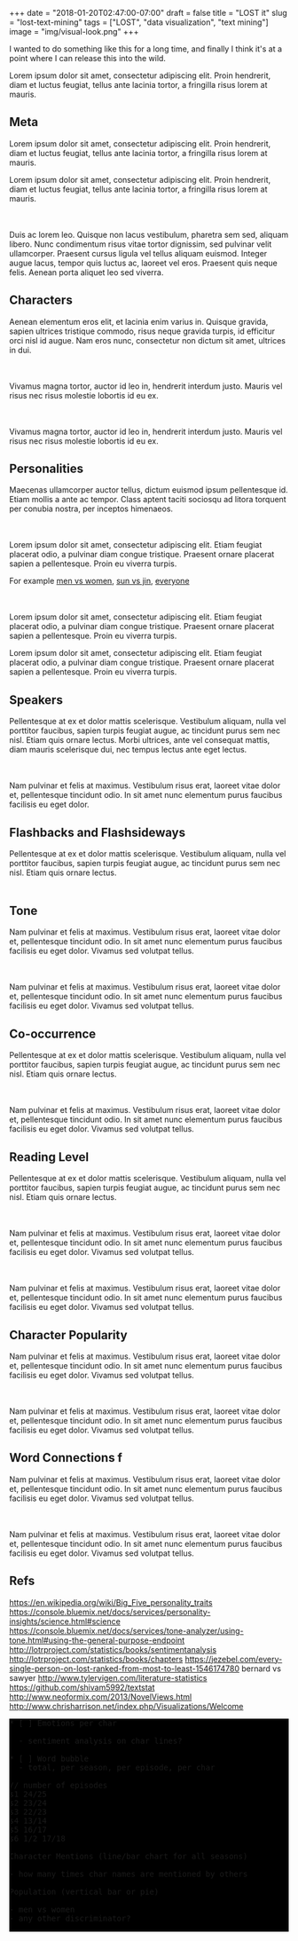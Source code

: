 +++
date = "2018-01-20T02:47:00-07:00"
draft = false
title = "LOST it"
slug = "lost-text-mining"
tags = ["LOST", "data visualization", "text mining"]
image = "img/visual-look.png"
+++

I wanted to do something like this for a long time, and finally I think it's at a point where I can release this into the wild.

Lorem ipsum dolor sit amet, consectetur adipiscing elit. Proin hendrerit, diam et luctus feugiat, tellus ante lacinia tortor, a fringilla risus lorem at mauris.

## Meta

Lorem ipsum dolor sit amet, consectetur adipiscing elit. Proin hendrerit, diam et luctus feugiat, tellus ante lacinia tortor, a fringilla risus lorem at mauris.

Lorem ipsum dolor sit amet, consectetur adipiscing elit. Proin hendrerit, diam et luctus feugiat, tellus ante lacinia tortor, a fringilla risus lorem at mauris.

<div id="word-count" class="viz"></div>

Duis ac lorem leo. Quisque non lacus vestibulum, pharetra sem sed, aliquam libero. Nunc condimentum risus vitae tortor dignissim, sed pulvinar velit ullamcorper. Praesent cursus ligula vel tellus aliquam euismod. Integer augue lacus, tempor quis luctus ac, laoreet vel eros. Praesent quis neque felis. Aenean porta aliquet leo sed viverra.

## Characters

Aenean elementum eros elit, et lacinia enim varius in. Quisque gravida, sapien ultrices tristique commodo, risus neque gravida turpis, id efficitur orci nisl id augue. Nam eros nunc, consectetur non dictum sit amet, ultrices in dui.

<div id="char-per-episode" class="viz"></div>

Vivamus magna tortor, auctor id leo in, hendrerit interdum justo. Mauris vel risus nec risus molestie lobortis id eu ex.

<div id="char-word-histogram" class="viz"></div>

Vivamus magna tortor, auctor id leo in, hendrerit interdum justo. Mauris vel risus nec risus molestie lobortis id eu ex.

## Personalities

Maecenas ullamcorper auctor tellus, dictum euismod ipsum pellentesque id. Etiam mollis a ante ac tempor. Class aptent taciti sociosqu ad litora torquent per conubia nostra, per inceptos himenaeos.

<div id="individual" class="viz"></div>

Lorem ipsum dolor sit amet, consectetur adipiscing elit. Etiam feugiat placerat odio, a pulvinar diam congue tristique. Praesent ornare placerat sapien a pellentesque. Proin eu viverra turpis.

For example <a href="" onclick="charSelect_menWomen(event)">men vs women</a>, <a href="" onclick="charSelect_sunjin(event)">sun vs jin</a>, <a href="" onclick="charSelect_everyone(event)">everyone</a>

<div id="personality-selector" class="viz"></div>
<div id="personality" class="viz"></div>

Lorem ipsum dolor sit amet, consectetur adipiscing elit. Etiam feugiat placerat odio, a pulvinar diam congue tristique. Praesent ornare placerat sapien a pellentesque. Proin eu viverra turpis.

Lorem ipsum dolor sit amet, consectetur adipiscing elit. Etiam feugiat placerat odio, a pulvinar diam congue tristique. Praesent ornare placerat sapien a pellentesque. Proin eu viverra turpis.

## Speakers

Pellentesque at ex et dolor mattis scelerisque. Vestibulum aliquam, nulla vel porttitor faucibus, sapien turpis feugiat augue, ac tincidunt purus sem nec nisl. Etiam quis ornare lectus. Morbi ultrices, ante vel consequat mattis, diam mauris scelerisque dui, nec tempus lectus ante eget lectus.

<div id="lines-per-char" class="viz"></div>

Nam pulvinar et felis at maximus. Vestibulum risus erat, laoreet vitae dolor et, pellentesque tincidunt odio. In sit amet nunc elementum purus faucibus facilisis eu eget dolor.

## Flashbacks and Flashsideways

Pellentesque at ex et dolor mattis scelerisque. Vestibulum aliquam, nulla vel porttitor faucibus, sapien turpis feugiat augue, ac tincidunt purus sem nec nisl. Etiam quis ornare lectus.

<div id="flashbacks" class="viz"></div>

## Tone

Nam pulvinar et felis at maximus. Vestibulum risus erat, laoreet vitae dolor et, pellentesque tincidunt odio. In sit amet nunc elementum purus faucibus facilisis eu eget dolor. Vivamus sed volutpat tellus.

<div id="scene-tone" class="viz"></div>

Nam pulvinar et felis at maximus. Vestibulum risus erat, laoreet vitae dolor et, pellentesque tincidunt odio. In sit amet nunc elementum purus faucibus facilisis eu eget dolor. Vivamus sed volutpat tellus.

## Co-occurrence

Pellentesque at ex et dolor mattis scelerisque. Vestibulum aliquam, nulla vel porttitor faucibus, sapien turpis feugiat augue, ac tincidunt purus sem nec nisl. Etiam quis ornare lectus.

<div id="char-cooccurrence" class="viz"></div>

Nam pulvinar et felis at maximus. Vestibulum risus erat, laoreet vitae dolor et, pellentesque tincidunt odio. In sit amet nunc elementum purus faucibus facilisis eu eget dolor. Vivamus sed volutpat tellus.

## Reading Level

Pellentesque at ex et dolor mattis scelerisque. Vestibulum aliquam, nulla vel porttitor faucibus, sapien turpis feugiat augue, ac tincidunt purus sem nec nisl. Etiam quis ornare lectus.

<div id="episode-reading-level" class="viz"></div>

Nam pulvinar et felis at maximus. Vestibulum risus erat, laoreet vitae dolor et, pellentesque tincidunt odio. In sit amet nunc elementum purus faucibus facilisis eu eget dolor. Vivamus sed volutpat tellus.

<div id="char-reading-level" class="viz"></div>

Nam pulvinar et felis at maximus. Vestibulum risus erat, laoreet vitae dolor et, pellentesque tincidunt odio. In sit amet nunc elementum purus faucibus facilisis eu eget dolor. Vivamus sed volutpat tellus.

## Character Popularity

Nam pulvinar et felis at maximus. Vestibulum risus erat, laoreet vitae dolor et, pellentesque tincidunt odio. In sit amet nunc elementum purus faucibus facilisis eu eget dolor. Vivamus sed volutpat tellus.

<div id="char-appearance" class="viz"></div>

Nam pulvinar et felis at maximus. Vestibulum risus erat, laoreet vitae dolor et, pellentesque tincidunt odio. In sit amet nunc elementum purus faucibus facilisis eu eget dolor. Vivamus sed volutpat tellus.

## Word Connections f

Nam pulvinar et felis at maximus. Vestibulum risus erat, laoreet vitae dolor et, pellentesque tincidunt odio. In sit amet nunc elementum purus faucibus facilisis eu eget dolor. Vivamus sed volutpat tellus.

<div id="word-connections" class="viz"></div>

Nam pulvinar et felis at maximus. Vestibulum risus erat, laoreet vitae dolor et, pellentesque tincidunt odio. In sit amet nunc elementum purus faucibus facilisis eu eget dolor. Vivamus sed volutpat tellus.

## Refs

https://en.wikipedia.org/wiki/Big_Five_personality_traits
https://console.bluemix.net/docs/services/personality-insights/science.html#science
https://console.bluemix.net/docs/services/tone-analyzer/using-tone.html#using-the-general-purpose-endpoint
http://lotrproject.com/statistics/books/sentimentanalysis
http://lotrproject.com/statistics/books/chapters
https://jezebel.com/every-single-person-on-lost-ranked-from-most-to-least-1546174780 bernard vs sawyer
http://www.tylervigen.com/literature-statistics
https://github.com/shivam5992/textstat
http://www.neoformix.com/2013/NovelViews.html
http://www.chrisharrison.net/index.php/Visualizations/Welcome

<pre style="background: black">
* [ ] Emotions per char

  - sentiment analysis on char lines?

* [ ] Word bubble
  - total, per season, per episode, per char

// number of episodes
s1 24/25
s2 23/24
s3 22/23
s4 13/14
s5 16/17
s6 1/2 17/18

Character Mentions (line/bar chart for all seasons)

- how many times char names are mentioned by others

Population (vertical bar or pie)

- men vs women
- any other discriminator?

</pre>
<script src="http://localhost:9001/bundle.js"></script>
<!-- <script src="bundle.js"></script> -->

<style>
.viz {
  margin: 3rem 0;
}
</style>
